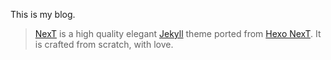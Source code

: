 This is my blog.

> [NexT](https://github.com/simpleyyt/jekyll-theme-next) is a high quality elegant [Jekyll](https://jekyllrb.com) theme ported from [Hexo NexT](https://github.com/iissnan/hexo-theme-next). It is crafted from scratch, with love.
